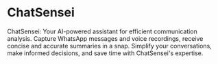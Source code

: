 # ChatSensei
ChatSensei: Your AI-powered assistant for efficient communication analysis. Capture WhatsApp messages and voice recordings, receive concise and accurate summaries in a snap. Simplify your conversations, make informed decisions, and save time with ChatSensei's expertise.
